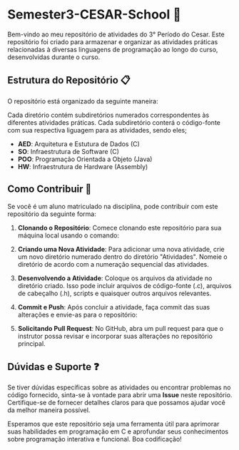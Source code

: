 # Semester3-CESAR-School 🐣

Bem-vindo ao meu repositório de atividades do 3° Período do Cesar. Este repositório foi criado para armazenar e organizar as atividades práticas relacionadas à diversas linguagens de programação ao longo do curso, desenvolvidas durante o curso.

## Estrutura do Repositório 📋

O repositório está organizado da seguinte maneira:

Cada diretório contém subdiretórios numerados correspondentes às diferentes atividades práticas. Cada subdiretório conterá o código-fonte com sua respectiva liguagem para as atividades, sendo eles;

- **AED**: Arquitetura e Estutura de Dados (C)
- **SO**: Infraestrutura de Software (C)
- **POO**: Programação Orientada a Objeto (Java)
- **HW**: Infraestrutura de Hardware (Assembly)
  
## Como Contribuir 🤝

Se você é um aluno matriculado na disciplina, pode contribuir com este repositório da seguinte forma:

1. **Clonando o Repositório**: Comece clonando este repositório para sua máquina local usando o comando:

2. **Criando uma Nova Atividade**: Para adicionar uma nova atividade, crie um novo diretório numerado dentro do diretório "Atividades". Nomeie o diretório de acordo com a numeração sequencial das atividades.

3. **Desenvolvendo a Atividade**: Coloque os arquivos da atividade no diretório criado. Isso pode incluir arquivos de código-fonte (.c), arquivos de cabeçalho (.h), scripts e quaisquer outros arquivos relevantes.

4. **Commit e Push**: Após concluir a atividade, faça commit das suas alterações e envie-as para o repositório:

5. **Solicitando Pull Request**: No GitHub, abra um pull request para que o instrutor possa revisar e incorporar suas alterações no repositório principal.

## Dúvidas e Suporte ❓

Se tiver dúvidas específicas sobre as atividades ou encontrar problemas no código fornecido, sinta-se à vontade para abrir uma **Issue** neste repositório. Certifique-se de fornecer detalhes claros para que possamos ajudar você da melhor maneira possível.

Esperamos que este repositório seja uma ferramenta útil para aprimorar suas habilidades em programação em C e aprofundar seus conhecimentos sobre programação interativa e funcional. Boa codificação!
